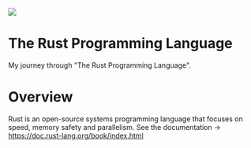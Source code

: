 <p>
<img style="display: inline-block" src="https://upload.wikimedia.org/wikipedia/commons/thumb/d/d5/Rust_programming_language_black_logo.svg/144px-Rust_programming_language_black_logo.svg.png"/>
</p>

# The Rust Programming Language

My journey through "The Rust Programming Language". 

# Overview 
Rust is an open-source systems programming language that focuses on speed, memory safety and parallelism. See the documentation -> https://doc.rust-lang.org/book/index.html